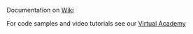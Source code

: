 Documentation on [Wiki](https://github.com/XSockets/XSockets.NET-4.0/wiki)

For code samples and video tutorials see our [Virtual Academy](http://xsockets.net/academy)
